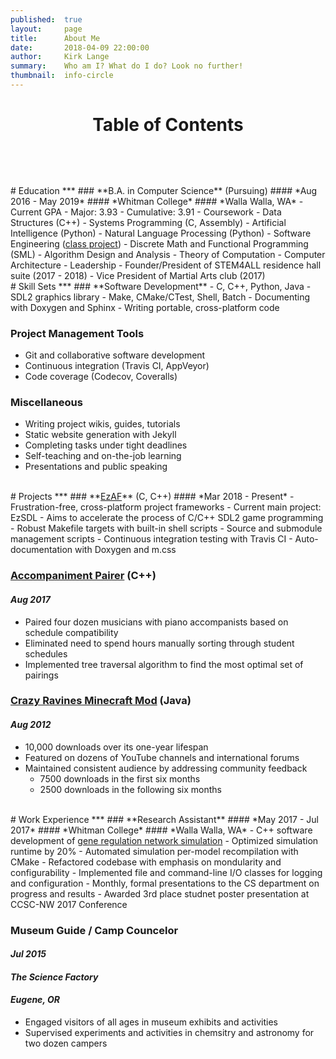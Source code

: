 ```yaml
---
published:  true
layout:     page
title:      About Me
date:       2018-04-09 22:00:00
author:     Kirk Lange
summary:    Who am I? What do I do? Look no further!
thumbnail:  info-circle
---
```


<h1 id="toc">
<center>
<div style="padding-bottom:10px">Table of Contents</div>
<a href="#-education-" style="color:white;"><i class="fa fa-graduation-cap"></i></a> &nbsp;
<a href="#-skill-sets-" style="color:white;"><i class="fa fa-wrench"></i></a> &nbsp;
<a href="#-projects-" style="color:white;"><i class="fa fa-file-code"></i></a> &nbsp;
<a href="#-work-experience-" style="color:white;"><i class="fa fa-briefcase"></i></a>
</center>
</h1>


<br>
# <i class="fa fa-graduation-cap"></i> Education <span style="float:right;"><a href="#" style="color:white;"><i class="fas fa-arrow-circle-up"></i></a></span>
***
### **B.A. in Computer Science** (Pursuing)
#### *Aug 2016 - May 2019*
#### *Whitman College*
#### *Walla Walla, WA*
- Current GPA
  - Major: 3.93
  - Cumulative: 3.91
- Coursework
  - Data Structures (C++)
  - Systems Programming (C, Assembly)
  - Artificial Intelligence (Python)
  - Natural Language Processing (Python)
  - Software Engineering (<a target="_blank" href="https://github.com/whitman-books-online/whitman-books-online">class project</a>)
  - Discrete Math and Functional Programming (SML)
  - Algorithm Design and Analysis
  - Theory of Computation
  - Computer Architecture
- Leadership
  - Founder/President of STEM4ALL residence hall suite (2017 - 2018)
  - Vice President of Martial Arts club (2017)

<br>
# <i class="fa fa-wrench"></i> Skill Sets <span style="float:right;"><a href="#" style="color:white;"><i class="fas fa-arrow-circle-up"></i></a></span>
***
### **Software Development**
- C, C++, Python, Java
- SDL2 graphics library
- Make, CMake/CTest, Shell, Batch
- Documenting with Doxygen and Sphinx
- Writing portable, cross-platform code

### **Project Management Tools**
- Git and collaborative software development
- Continuous integration (Travis CI, AppVeyor)
- Code coverage (Codecov, Coveralls)

### **Miscellaneous**
- Writing project wikis, guides, tutorials
- Static website generation with Jekyll
- Completing tasks under tight deadlines
- Self-teaching and on-the-job learning
- Presentations and public speaking

<br>
# <i class="fa fa-file-code"></i> Projects <span style="float:right;"><a href="#" style="color:white;"><i class="fas fa-arrow-circle-up"></i></a></span>
***
### **<a target="_blank" href="http://github.com/ezaf">EzAF</a>** (C, C++)
#### *Mar 2018 - Present*
- Frustration-free, cross-platform project frameworks
- Current main project: EzSDL
  - Aims to accelerate the process of C/C++ SDL2 game programming
  - Robust Makefile targets with built-in shell scripts
  - Source and submodule management scripts
  - Continuous integration testing with Travis CI
  - Auto-documentation with Doxygen and m.css

### **<a target="_blank" href="http://github.com/kirklange/accompaniment-pairer">Accompaniment Pairer</a>** (C++)
#### *Aug 2017*
- Paired four dozen musicians with piano accompanists based on schedule compatibility
- Eliminated need to spend hours manually sorting through student schedules
- Implemented tree traversal algorithm to find the most optimal set of pairings

### **<a target="_blank" href="https://www.minecraftforum.net/forums/mapping-and-modding-java-edition/minecraft-mods/1284860-1-5-2-crazy-ravines-and-caves-mod">Crazy Ravines Minecraft Mod</a>** (Java)
#### *Aug 2012*
- 10,000 downloads over its one-year lifespan
- Featured on dozens of YouTube channels and international forums
- Maintained consistent audience by addressing community feedback
  - 7500 downloads in the first six months
  - 2500 downloads in the following six months

<br>
# <i class="fa fa-briefcase"></i> Work Experience <span style="float:right;"><a href="#" style="color:white;"><i class="fas fa-arrow-circle-up"></i></a></span>
***
### **Research Assistant**
#### *May 2017 - Jul 2017*
#### *Whitman College*
#### *Walla Walla, WA*
- C++ software development of <a target="_blank" href="http://github.com/johnastratton/DelayDifferentialEqnSimulator">gene regulation network simulation</a>
- Optimized simulation runtime by 20%
- Automated simulation per-model recompilation with CMake
- Refactored codebase with emphasis on mondularity and configurability
- Implemented file and command-line I/O classes for logging and configuration
- Monthly, formal presentations to the CS department on progress and results
- Awarded 3rd place studnet poster presentation at CCSC-NW 2017 Conference

### **Museum Guide / Camp Councelor**
#### *Jul 2015*
#### *The Science Factory*
#### *Eugene, OR*
- Engaged visitors of all ages in museum exhibits and activities
- Supervised experiments and activities in chemsitry and astronomy for two dozen campers
